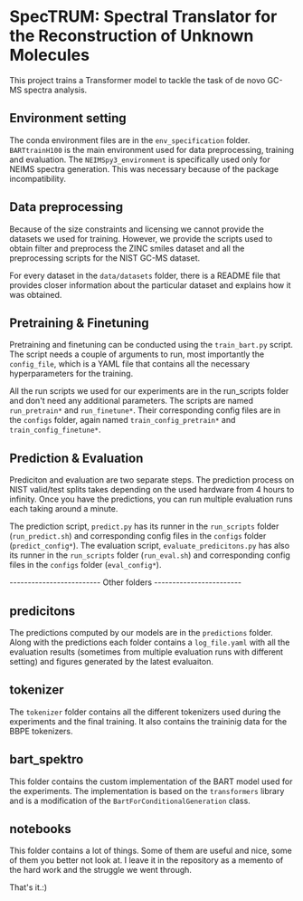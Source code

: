 # SpecTRUM: Spectral Translator for the Reconstruction of Unknown Molecules

This project trains a Transformer model to tackle the task of de novo GC-MS spectra analysis.

## Environment setting
The conda environment files are in the `env_specification` folder. `BARTtrainH100` is the main environment used for data preprocessing, training and evaluation. The `NEIMSpy3_environment` is specifically used only for NEIMS spectra generation. This was necessary because of the package incompatibility.


## Data preprocessing
Because of the size constraints and licensing we cannot provide the datasets we used for training. However, we provide the scripts used to obtain filter and preprocess the ZINC smiles dataset and all the preprocessing scripts for the NIST GC-MS dataset.

For every dataset in the `data/datasets` folder, there is a README file that provides closer information about the particular dataset and explains how it was obtained.


## Pretraining & Finetuning
Pretraining and finetuning can be conducted using the `train_bart.py` script. The script needs a couple of arguments to run, most importantly the `config_file`, which is a YAML file that contains all the necessary hyperparameters for the training. 

All the run scripts we used for our experiments are in the run_scripts folder and don't need any additional parameters. The scripts are named `run_pretrain*` and `run_finetune*`. Their corresponding config files are in the `configs` folder, again named `train_config_pretrain*` and `train_config_finetune*`. 


## Prediction & Evaluation
Prediciton and evaluation are two separate steps. The prediction process on NIST valid/test splits takes depending on the used hardware from 4 hours to infinity. Once you have the predictions, you can run multiple evaluation runs each taking around a minute. 

The prediction script, `predict.py` has its runner in the `run_scripts` folder (`run_predict.sh`) and corresponding config files in the `configs` folder (`predict_config*`). The evaluation script, `evaluate_predicitons.py` has also its runner in the `run_scripts` folder (`run_eval.sh`) and corresponding config files in the `configs` folder (`eval_config*`). 



------------------------- Other folders ------------------------

## predicitons
The predictions computed by our models are in the `predictions` folder. Along with the predictions each folder contains a `log_file.yaml` with all the evaluation results (sometimes from multiple evaluation runs with different setting) and figures generated by the latest evaluaiton.

## tokenizer
The `tokenizer` folder contains all the different tokenizers used during the experiments and the final training. It also contains the traininig data for the BBPE tokenizers.

## bart_spektro
This folder contains the custom implementation of the BART model used for the experiments. The implementation is based on the `transformers` library and is a modification of the `BartForConditionalGeneration` class.

## notebooks
This folder contains a lot of things. Some of them are useful and nice, some of them you better not look at. I leave it in the repository as a memento of the hard work and the struggle we went through.


That's it.:)

